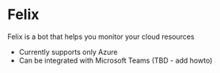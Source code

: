 # Felix

Felix is a bot that helps you monitor your cloud resources

* Currently supports only Azure
* Can be integrated with Microsoft Teams (TBD - add howto)
